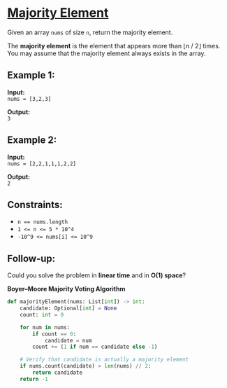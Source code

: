 # [Majority Element](https://leetcode.com/problems/majority-element/description/)

Given an array `nums` of size `n`, return the majority element.

The **majority element** is the element that appears more than ⌊n / 2⌋ times. You may assume that the majority element always exists in the array.

## Example 1:

**Input:**  
`nums = [3,2,3]`

**Output:**  
`3`

## Example 2:

**Input:**  
`nums = [2,2,1,1,1,2,2]`

**Output:**  
`2`

## Constraints:

- `n == nums.length`
- `1 <= n <= 5 * 10^4`
- `-10^9 <= nums[i] <= 10^9`

## Follow-up:

Could you solve the problem in **linear time** and in **O(1) space**?

**Boyer–Moore Majority Voting Algorithm**

```python
def majorityElement(nums: List[int]) -> int:
    candidate: Optional[int] = None
    count: int = 0

    for num in nums:
        if count == 0:
            candidate = num
        count += (1 if num == candidate else -1)

    # Verify that candidate is actually a majority element
    if nums.count(candidate) > len(nums) // 2:
        return candidate
    return -1
```
